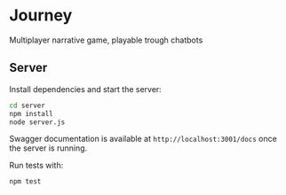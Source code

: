 # Journey
Multiplayer narrative game, playable trough chatbots

## Server

Install dependencies and start the server:

```bash
cd server
npm install
node server.js
```

Swagger documentation is available at `http://localhost:3001/docs` once the server is running.

Run tests with:

```bash
npm test
```
